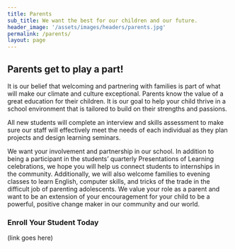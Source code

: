 ```yaml
---
title: Parents
sub_title: We want the best for our children and our future.
header_image: '/assets/images/headers/parents.jpg'
permalink: /parents/
layout: page
---
```

## Parents get to play a part!
It is our belief that welcoming and partnering with families is part of what will make our climate and culture exceptional. Parents know the value of a great education for their children. It is our goal to help your child thrive in a school environment that is tailored to build on their strengths and passions.

All new students will complete an interview and skills assessment to make sure our staff will effectively meet the needs of each individual as they plan projects and design learning seminars.

We want your involvement and partnership in our school. In addition to being a participant in the students’ quarterly Presentations of Learning celebrations, we hope you will help us connect students to internships in the community.  Additionally, we will also welcome families to evening classes to learn English, computer skills, and tricks of the trade in the difficult job of parenting adolescents. We value your role as a parent and want to be an extension of your encouragement for your child to be a powerful, positive change maker in our community and our world.

### Enroll Your Student Today
(link goes here)
